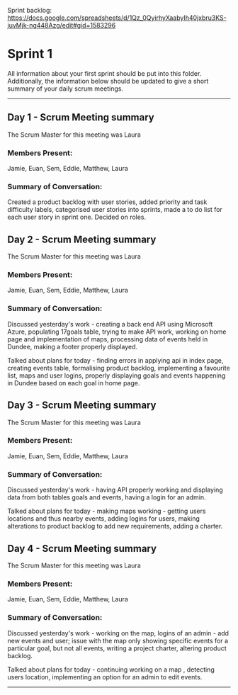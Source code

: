 Sprint backlog: https://docs.google.com/spreadsheets/d/1Qz_0QyirhyXaabyIh40jxbru3KS-juvMjk-ng448Azg/edit#gid=1583296

# Sprint 1

All information about your first sprint should be put into this folder. Additionally, the information below should be updated to give a short summary of your daily scrum meetings.

---

## Day 1 - Scrum Meeting summary
The Scrum Master for this meeting was Laura

### Members Present:
Jamie, Euan, Sem, Eddie, Matthew, Laura

### Summary of Conversation:
Created a product backlog with user stories, added priority and task difficulty labels, categorised user stories into sprints, made a to do list for each user story in sprint one. Decided on roles.

## Day 2 - Scrum Meeting summary
The Scrum Master for this meeting was Laura

### Members Present:
Jamie, Euan, Sem, Eddie, Matthew, Laura

### Summary of Conversation:
Discussed yesterday's work - creating a back end API using Microsoft Azure, populating 17goals table,  trying to make API work, working on home page and implementation of maps, processing data of events held in Dundee, making a footer properly displayed. 

Talked about plans for today - finding errors in applying api in index page, creating events table, formalising product backlog, implementing a favourite list, maps and user logins, properly displaying goals and events happening in Dundee based on each goal in home page.

## Day 3 - Scrum Meeting summary
The Scrum Master for this meeting was Laura

### Members Present:
Jamie, Euan, Sem, Eddie, Matthew, Laura

### Summary of Conversation:
Discussed yesterday's work - having API properly working and displaying data from both tables goals and events, having a login for an admin.

Talked about plans for today - making maps working - getting users locations and thus nearby events, adding logins for users, making alterations to product backlog to add new requirements, adding a charter.  

## Day 4 - Scrum Meeting summary
The Scrum Master for this meeting was Laura

### Members Present:
Jamie, Euan, Sem, Eddie, Matthew, Laura

### Summary of Conversation:
Discussed yesterday's work - working on the map, logins of an admin - add new events and user; issue with the map  only showing specific events for a particular goal, but not all events, writing a project charter, altering product backlog.

Talked about plans for today - continuing working on a map , detecting users location, implementing an option for an admin to edit events.




---
